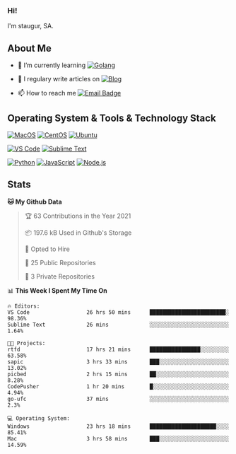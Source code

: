 ### Hi!

I'm staugur, SA.

## About Me

- 🌱 I’m currently learning [![Golang](https://img.shields.io/badge/-Go-7fd5ea?logo=go)](https:/golang.org/)

- 📝 I regulary write articles on [![Blog](https://img.shields.io/badge/-Blog-629ccd?style=for-the-badge&logo=python&logoColor=ffffff)](https://blog.saintic.com)

- 📫 How to reach me [![Email Badge](https://img.shields.io/badge/-email-c14438?style=for-the-badge&logo=Gmail&logoColor=ffffff)](mailto:me@tcw.im)

## Operating System & Tools & Technology Stack

[![MacOS](https://img.shields.io/badge/macOS-Catalina-292e33?style=flat-square&logo=apple&logoColor=ffffff)](https://www.apple.com/macos/catalina/)
[![CentOS](https://img.shields.io/badge/CentOS-7.0-292e33?style=flat-square&logo=CentOS&logoColor=)](https://www.centos.org/)
[![Ubuntu](https://img.shields.io/badge/Ubuntu-18-292e33?style=flat-square&logo=Ubuntu&logoColor=e95420)](https://www.ubuntu.com/)

[![VS Code](https://img.shields.io/badge/IDE-VSCode-292e33?style=flat-square&logo=Visual-studio-code)](https://code.visualstudio.com/)
[![Sublime Text](https://img.shields.io/badge/IDE-SublimeText-black?style=flat-square&logo=Sublime+Text)](https://www.sublimetext.com/)


[![Python](https://img.shields.io/badge/-Python-3776AB?style=flat-square&logo=python&logoColor=ffffff)](https://www.python.org/)
[![JavaScript](https://img.shields.io/badge/-JavaScript-%23F7DF1C?style=flat-square&logo=javascript&logoColor=000000&labelColor=%23F7DF1C&color=%23FFCE5A)](https://www.javascript.com/)
[![Node.js](https://img.shields.io/badge/-Node.js-00ADD8?style=flat-square&logo=node.js&logoColor=ffffff)](https://nodejs.org/)

## Stats

<!--START_SECTION:waka-->
**🐱 My Github Data** 

> 🏆 63 Contributions in the Year 2021
 > 
> 📦 197.6 kB Used in Github's Storage 
 > 
> 💼 Opted to Hire
 > 
> 📜 25 Public Repositories 
 > 
> 🔑 3 Private Repositories  
 > 
📊 **This Week I Spent My Time On** 

```text
🔥 Editors: 
VS Code                  26 hrs 50 mins      ████████████████████████░   98.36% 
Sublime Text             26 mins             ░░░░░░░░░░░░░░░░░░░░░░░░░   1.64%

🐱‍💻 Projects: 
rtfd                     17 hrs 21 mins      ████████████████░░░░░░░░░   63.58% 
sapic                    3 hrs 33 mins       ███░░░░░░░░░░░░░░░░░░░░░░   13.02% 
picbed                   2 hrs 15 mins       ██░░░░░░░░░░░░░░░░░░░░░░░   8.28% 
CodePusher               1 hr 20 mins        █░░░░░░░░░░░░░░░░░░░░░░░░   4.94% 
go-ufc                   37 mins             ░░░░░░░░░░░░░░░░░░░░░░░░░   2.3%

💻 Operating System: 
Windows                  23 hrs 18 mins      █████████████████████░░░░   85.41% 
Mac                      3 hrs 58 mins       ███░░░░░░░░░░░░░░░░░░░░░░   14.59%

```


<!--END_SECTION:waka-->
